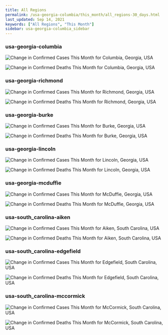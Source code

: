 ```yaml
---
title: All Regions
permalink: /usa-georgia-columbia/this_month/all_regions-30_days.html
last_updated: Sep 14, 2021
keywords: ["All Regions", "This Month"]
sidebar: usa-georgia-columbia_sidebar
---
```


<h3>usa-georgia-columbia</h3>

![Change in Confirmed Cases This Month for Columbia, Georgia, USA](/covid_tracker/images/graphs/usa-georgia-columbia-delta_confirmed-30_days_graph.png)

![Change in Confirmed Deaths This Month for Columbia, Georgia, USA](/covid_tracker/images/graphs/usa-georgia-columbia-delta_deaths-30_days_graph.png)

<h3>usa-georgia-richmond</h3>

![Change in Confirmed Cases This Month for Richmond, Georgia, USA](/covid_tracker/images/graphs/usa-georgia-richmond-delta_confirmed-30_days_graph.png)

![Change in Confirmed Deaths This Month for Richmond, Georgia, USA](/covid_tracker/images/graphs/usa-georgia-richmond-delta_deaths-30_days_graph.png)

<h3>usa-georgia-burke</h3>

![Change in Confirmed Cases This Month for Burke, Georgia, USA](/covid_tracker/images/graphs/usa-georgia-burke-delta_confirmed-30_days_graph.png)

![Change in Confirmed Deaths This Month for Burke, Georgia, USA](/covid_tracker/images/graphs/usa-georgia-burke-delta_deaths-30_days_graph.png)

<h3>usa-georgia-lincoln</h3>

![Change in Confirmed Cases This Month for Lincoln, Georgia, USA](/covid_tracker/images/graphs/usa-georgia-lincoln-delta_confirmed-30_days_graph.png)

![Change in Confirmed Deaths This Month for Lincoln, Georgia, USA](/covid_tracker/images/graphs/usa-georgia-lincoln-delta_deaths-30_days_graph.png)

<h3>usa-georgia-mcduffie</h3>

![Change in Confirmed Cases This Month for McDuffie, Georgia, USA](/covid_tracker/images/graphs/usa-georgia-mcduffie-delta_confirmed-30_days_graph.png)

![Change in Confirmed Deaths This Month for McDuffie, Georgia, USA](/covid_tracker/images/graphs/usa-georgia-mcduffie-delta_deaths-30_days_graph.png)

<h3>usa-south_carolina-aiken</h3>

![Change in Confirmed Cases This Month for Aiken, South Carolina, USA](/covid_tracker/images/graphs/usa-south_carolina-aiken-delta_confirmed-30_days_graph.png)

![Change in Confirmed Deaths This Month for Aiken, South Carolina, USA](/covid_tracker/images/graphs/usa-south_carolina-aiken-delta_deaths-30_days_graph.png)

<h3>usa-south_carolina-edgefield</h3>

![Change in Confirmed Cases This Month for Edgefield, South Carolina, USA](/covid_tracker/images/graphs/usa-south_carolina-edgefield-delta_confirmed-30_days_graph.png)

![Change in Confirmed Deaths This Month for Edgefield, South Carolina, USA](/covid_tracker/images/graphs/usa-south_carolina-edgefield-delta_deaths-30_days_graph.png)

<h3>usa-south_carolina-mccormick</h3>

![Change in Confirmed Cases This Month for McCormick, South Carolina, USA](/covid_tracker/images/graphs/usa-south_carolina-mccormick-delta_confirmed-30_days_graph.png)

![Change in Confirmed Deaths This Month for McCormick, South Carolina, USA](/covid_tracker/images/graphs/usa-south_carolina-mccormick-delta_deaths-30_days_graph.png)
